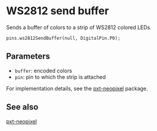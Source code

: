 # WS2812 send buffer

Sends a buffer of colors to a strip of WS2812 colored LEDs.

```sig
pins.ws2812SendBuffer(null, DigitalPin.P0);
```

## Parameters

* ``buffer``: encoded colors
* ``pin``: pin to which the strip is attached

For implementation details, see the [pxt-neopixel](https://github.com/microsoft/pxt-neopixel) package.

## See also

[pxt-neopixel](https://github.com/microsoft/pxt-neopixel)
